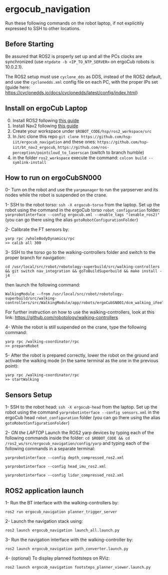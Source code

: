 # ergocub_navigation
Run these following commands on the robot laptop, if not explicitily expressed to SSH to other locations.

## Before Starting
Be assured that ROS2 is properly set up and all the PCs clocks are synchronized (use `ntpdate -b <IP_TO_NTP_SERVER>` on ergoCub robots is 10.0.2.1).

The ROS2 setup must use `cyclone_dds` as DDS, instead of the ROS2 default, and use the `cyclonedds.xml` config file on each PC, with the proper IPs set (guide here: https://cyclonedds.io/docs/cyclonedds/latest/config/index.html)

## Install on ergoCub Laptop
0) Install ROS2 following [this guide](https://docs.ros.org/en/iron/Installation/Ubuntu-Install-Debs.html)
1) Install Nav2 following [this guide](https://docs.nav2.org/development_guides/build_docs/index.html)
2) Create your workspace under `$ROBOT_CODE/hsp/ros2_workspace/src`
3) In /src clone this repo `git clone https://github.com/hsp-iit/ergocub_navigation` and these ones: `https://github.com/hsp-iit/bt_nav2_ergocub`, `https://github.com/ros-perception/pointcloud_to_laserscan` (switch to branch humble)
4) in the folder `ros2_workspace` execute the command: ```colcon build --symlink-install```


## How to run on ergoCubSN000

0- Turn on the robot and use the `yarpmanager` to run the yarpserver and its nodes while the robot is suspended on the crane.

1- SSH to the robot torso: `ssh -X ergocub-torso` from the laptop. Set up the robot using the command in the ergoCub torso `robot_configuration` folder:
```yarprobotinterface --config ergocub.xml --enable_tags "(enable_ros2)" ```
 (you can go there using the alias `gotoRobotConfigurationFolder`)

2- Calibrate the FT sensors by:

```
yarp rpc /wholeBodyDynamics/rpc
>> calib all 300
```

3- SSH to the torso go to the walking-controllers folder and switch to the proper branch for navigation:
```
cd /usr/local/src/robot/robotology-superbuild/src/walking-controllers && git switch nav_integration && goToBuildSuperbuild && make install -j4
```
then launch the following command:
```
WalkingModule --from /usr/local/src/robot/robotology-superbuild/src/walking-controllers/src/WalkingModule/app/robots/ergoCubSN001/dcm_walking_iFeel_joint_retargeting_navigation_strict.ini
```
For further instruction on how to use the walking-controllers, look at this link: https://github.com/robotology/walking-controllers

4- While the robot is still suspended on the crane, type the following command:

```
yarp rpc /walking-coordinator/rpc
>> prepareRobot
```

5- After the robot is prepared correctly, lower the robot on the ground and activate the walking mode (in the same terminal as the one in the previous point):
```
yarp rpc /walking-coordinator/rpc
>> startWalking
```
## Sensors Setup

1- SSH to the robot head: `ssh -X ergocub-head` from the laptop. Set up the robot using the command `yarprobotinterface --config sensors.xml` in the ergoCub head `robot_configuration` folder (you can go there using the alias `gotoRobotConfigurationFolder`)

2- *ON the LAPTOP* Launch the ROS2 yarp devices by typing each of the following commands inside the folder: `cd $ROBOT_CODE && cd /ros2_ws/src/ergocub_navigation/config/yarp` and typing each of the following commands in a separate terminal:

```
yarprobotinterface --config depth_compressed_ros2.xml
```

```
yarprobotinterface --config head_imu_ros2.xml
```

```
yarprobotinterface --config lidar_compressed_ros2.xml
```


## ROS2 application launch

1- Run the BT interface with the walking-controllers by: 
  ```
  ros2 run ergocub_navigation planner_trigger_server
  ```

2- Launch the navigation stack using: 
  ```
  ros2 launch ergocub_navigation launch_all.launch.py
  ```

3- Run the navigation interface with the walking-controller by: 
  ```
  ros2 launch ergocub_navigation path_converter.launch.py
  ```

4- (optional) To display planned footsteps on RViz: 
  ```
  ros2 launch ergocub_navigation footsteps_planner_viewer.launch.py
  ```


